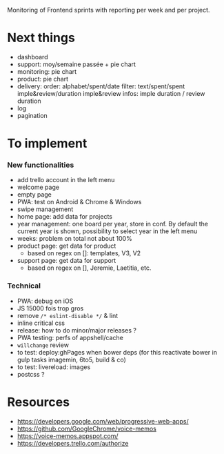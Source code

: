 Monitoring of Frontend sprints with reporting per week and per project.

# Next things
- dashboard
- support: moy/semaine passée + pie chart
- monitoring: pie chart
- product: pie chart
- delivery:
    order: alphabet/spent/date
    filter: text/spent/spent imple&review/duration imple&review 
    infos: imple duration / review duration
- log
- pagination

# To implement
### New functionalities
- add trello account in the left menu
- welcome page
- empty page
- PWA: test on Android & Chrome & Windows
- swipe management
- home page: add data for projects
- year management: one board per year, store in conf. By default the current year is shown, possibility to select year in the left menu
- weeks: problem on  total not about 100%
- product page: get data for product
    - based on regex on []: templates, V3, V2
- support page: get data for support
    - based on regex on [], Jeremie, Laetitia, etc.

### Technical
- PWA: debug on iOS
- JS 15000 fois trop gros
- remove `/* eslint-disable */` & lint
- inline critical css
- release: how to do minor/major releases ?
- PWA testing: perfs of appshell/cache
- `willchange` review
- to test: deploy:ghPages when bower deps (for this reactivate bower in gulp tasks imagemin, 6to5, build & co)
- to test: livereload: images
- postcss ?


# Resources
- https://developers.google.com/web/progressive-web-apps/
- https://github.com/GoogleChrome/voice-memos
- https://voice-memos.appspot.com/
- https://developers.trello.com/authorize
